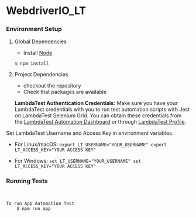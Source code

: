 # WebdriverIO_LT

### Environment Setup

1. Global Dependencies
    * Install [Node](https://nodejs.org/en/download/)
    ```
    $ npm install
    ```
2. Project Dependencies
    * checkout the repository
    * Check that packages are available
  
    **LambdaTest Authentication Credentials:** Make sure you have your LambdaTest credentials with you to run test automation scripts with Jest on LambdaTest Selenium Grid. You can obtain these credentials from the [LambdaTest Automation Dashboard](https://automation.lambdatest.com/) or through [LambdaTest Profile](https://accounts.lambdatest.com/detail/profile).

Set LambdaTest Username and Access Key in environment variables.

* For Linux/macOS:
`export LT_USERNAME="YOUR_USERNAME"
export LT_ACCESS_KEY="YOUR ACCESS KEY"`

* For Windows:
`set LT_USERNAME="YOUR_USERNAME"
set LT_ACCESS_KEY="YOUR ACCESS KEY"`
    
### Running Tests

```
    

To run App Automation Test
    $ npm run app 
```    
